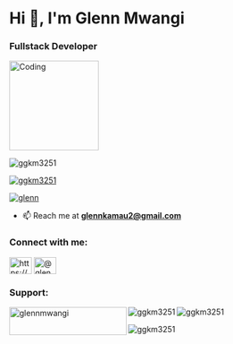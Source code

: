 <h1 align="left">Hi 👋, I'm Glenn Mwangi</h1>
<h3 align="left">Fullstack Developer </h3>
<img align="center" alt="Coding" width="160" src="https://raw.githubusercontent.com/gist/MedRedha/fd8e2481bde2610c96b9aafde543879c/raw/88624e8d31c4295973dcb7c900dacf0edc0a6d99/coding.gif">

<p align="left"> <img src="https://komarev.com/ghpvc/?username=ggkm3251&label=Profile%20views&color=0e75b6&style=flat" alt="ggkm3251" /> </p>

<p align="left"> <a href="https://github.com/ryo-ma/github-profile-trophy"><img src="https://github-profile-trophy.vercel.app/?username=ggkm3251" alt="ggkm3251" /></a> </p>

<p align="left"> <a href="https://twitter.com/glenn" target="blank"><img src="https://img.shields.io/twitter/follow/glenn?logo=twitter&style=for-the-badge" alt="glenn" /></a> </p>

- 📫  Reach me at **glennkamau2@gmail.com**

<h3 align="left">Connect with me:</h3>
<p align="left">
<a href="https://linkedin.com/in/https://www.linkedin.com/in/glenn-mwangi-a52b52218/" target="blank"><img align="center" src="https://raw.githubusercontent.com/rahuldkjain/github-profile-readme-generator/master/src/images/icons/Social/linked-in-alt.svg" alt="https://www.linkedin.com/in/glenn-mwangi-a52b52218/" height="30" width="40" /></a>
<a href="https://medium.com/@glenn.mwangi" target="blank"><img align="center" src="https://raw.githubusercontent.com/rahuldkjain/github-profile-readme-generator/master/src/images/icons/Social/medium.svg" alt="@glenn.mwangi" height="30" width="40" /></a>
</p>

<h3 align="left">Support:</h3>
<p><a href="https://ko-fi.com/glennmwangi"> <img align="left" src="https://cdn.ko-fi.com/cdn/kofi3.png?v=3" height="50" width="210" alt="glennmwangi" /></a></p>

<p><img align="left" src="https://github-readme-stats.vercel.app/api/top-langs?username=ggkm3251&show_icons=true&locale=en&layout=compact" alt="ggkm3251" /></p><p>&nbsp;<img align="left" src="https://github-readme-stats.vercel.app/api?username=ggkm3251&show_icons=true&locale=en" alt="ggkm3251" /></p>
<p><img align="left" src="https://github-readme-streak-stats.herokuapp.com/?user=ggkm3251&" alt="ggkm3251" /></p>

